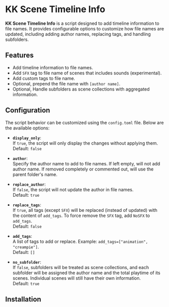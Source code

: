 # KK Scene Timeline Info

**KK Scene Timeline Info** is a script designed to add timeline information to file names. It provides configurable options to customize how file names are updated, including adding author names, replacing tags, and handling subfolders.

## Features
- Add timeline information to file names.
- Add `SFX` tag to file name of scenes that includes sounds (experimental).
- Add custom tags to file name.
- Optional, prepend the file name with `[author name]`.
- Optional, Handle subfolders as scene collections with aggregated information.

## Configuration
The script behavior can be customized using the `config.toml` file. Below are the available options:

- **`display_only`**:  
  If `true`, the script will only display the changes without applying them.  
  Default: `false`

- **`author`**:  
  Specify the author name to add to file names. 
  If left empty, will not add author name.
  If removed completely or commented out, will use the parent folder's name.

- **`replace_author`**:  
  If `false`, the script will not update the author in file names.  
  Default: `true`

- **`replace_tags`**:  
  If `true`, all tags (except `SFX`) will be replaced (instead of updated) with the content of `add_tags`. To force remove the `SFX` tag, add `NoSFX` to `add_tags`.  
  Default: `false`

- **`add_tags`**:  
  A list of tags to add or replace. Example: `add_tags=["animation", "creampie"]`.  
  Default: `[]`

- **`no_subfolder`**:  
  If `false`, subfolders will be treated as scene collections, and each subfolder will be assigned the author name and the total playtime of its scenes. Individual scenes will still have their own information.  
  Default: `true`

## Installation

